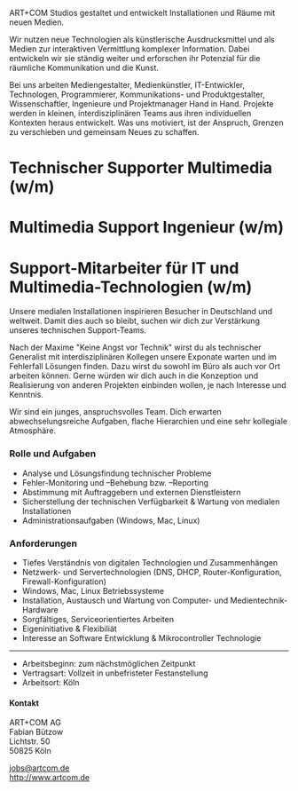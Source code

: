 ART+COM Studios gestaltet und entwickelt Installationen und Räume mit neuen Medien.

Wir nutzen neue Technologien als künstlerische Ausdrucksmittel und als Medien zur interaktiven Vermittlung komplexer Information. Dabei entwickeln wir sie ständig weiter und erforschen ihr Potenzial für die räumliche Kommunikation und die Kunst.

Bei uns arbeiten Mediengestalter, Medienkünstler, IT-Entwickler, Technologen, Programmierer, Kommunikations- und Produktgestalter, Wissenschaftler, Ingenieure und Projektmanager Hand in Hand. Projekte werden in kleinen, interdisziplinären Teams aus ihren individuellen Kontexten heraus entwickelt. Was uns motiviert, ist der Anspruch, Grenzen zu verschieben und gemeinsam Neues zu schaffen.

# Technischer Supporter Multimedia (w/m)
# Multimedia Support Ingenieur (w/m)
# Support-Mitarbeiter für IT und Multimedia-Technologien (w/m)

Unsere medialen Installationen inspirieren Besucher in Deutschland und weltweit. Damit dies auch so bleibt, suchen wir dich zur Verstärkung unseres technischen Support-Teams.

Nach der Maxime "Keine Angst vor Technik" wirst du als technischer Generalist mit interdisziplinären Kollegen unsere Exponate warten und im Fehlerfall Lösungen finden. Dazu wirst du sowohl im Büro als auch vor Ort arbeiten können. Gerne würden wir dich auch in die Konzeption und Realisierung von anderen Projekten einbinden wollen, je nach Interesse und Kenntnis.

Wir sind ein junges, anspruchsvolles Team. Dich erwarten abwechselungsreiche Aufgaben, flache Hierarchien und eine sehr kollegiale Atmosphäre.

### Rolle und Aufgaben

* Analyse und Lösungsfindung technischer Probleme
* Fehler-Monitoring und –Behebung bzw. –Reporting
* Abstimmung mit Auftraggebern und externen Dienstleistern
* Sicherstellung der technischen Verfügbarkeit & Wartung von medialen
Installationen
* Administrationsaufgaben (Windows, Mac, Linux)

### Anforderungen

* Tiefes Verständnis von digitalen Technologien und Zusammenhängen
* Netzwerk- und Servertechnologien (DNS, DHCP, Router-Konfiguration, Firewall-Konfiguration)
* Windows, Mac, Linux Betriebssysteme
* Installation, Austausch und Wartung von Computer- und
Medientechnik-Hardware
* Sorgfältiges, Serviceorientiertes Arbeiten
* Eigeninitiative & Flexibiliät
* Interesse an Software Entwicklung & Mikrocontroller Technologie

---

* Arbeitsbeginn: zum nächstmöglichen Zeitpunkt
* Vertragsart: Vollzeit in unbefristeter Festanstellung
* Arbeitsort: Köln

#### Kontakt

ART+COM AG<br>
Fabian Bützow<br>
Lichtstr. 50<br>
50825 Köln<br>

<jobs@artcom.de><br>
<http://www.artcom.de>
